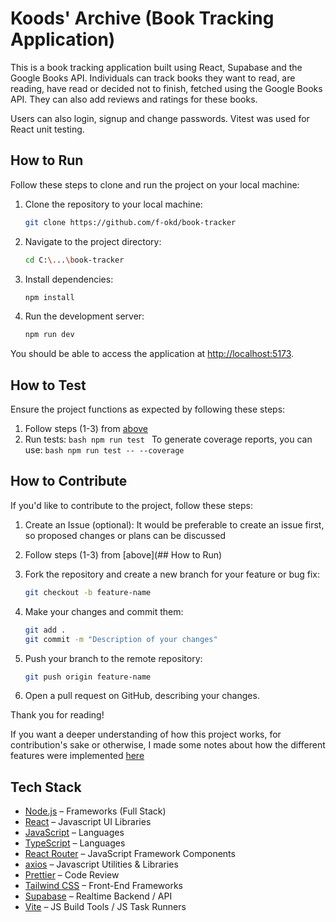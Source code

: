 # Koods' Archive (Book Tracking Application)

This is a book tracking application built using React, Supabase and the Google Books API. Individuals can track books they want to read, are reading, have read or decided not to finish, fetched using the Google Books API. They can also add reviews and ratings for these books. 

Users can also login, signup and change passwords. Vitest was used for React unit testing.

## How to Run

Follow these steps to clone and run the project on your local machine:

1. Clone the repository to your local machine:

   ```bash
   git clone https://github.com/f-okd/book-tracker
   ```

2. Navigate to the project directory:

   ```bash
   cd C:\...\book-tracker
   ```

3. Install dependencies:

   ```bash
   npm install
   ```

4. Run the development server:
   ```bash
   npm run dev
   ```

You should be able to access the application at [http://localhost:5173](http://localhost:5173).

## How to Test

Ensure the project functions as expected by following these steps:

1. Follow steps (1-3) from [above](#how-to-run)
2. Run tests:
   `bash
    npm run test
    `
   To generate coverage reports, you can use:
   `bash
    npm run test -- --coverage
    `

## How to Contribute

If you'd like to contribute to the project, follow these steps:

1. Create an Issue (optional):
   It would be preferable to create an issue first, so proposed changes or plans can be discussed

2. Follow steps (1-3) from [above](## How to Run)

3. Fork the repository and create a new branch for your feature or bug fix:

   ```bash
   git checkout -b feature-name
   ```

4. Make your changes and commit them:

   ```bash
   git add .
   git commit -m "Description of your changes"
   ```

5. Push your branch to the remote repository:

   ```bash
   git push origin feature-name
   ```

6. Open a pull request on GitHub, describing your changes.

Thank you for reading!

If you want a deeper understanding of how this project works, for contribution's sake or otherwise, I made some notes about how the different features were implemented [here](https://github.com/f-okd/book-tracker/blob/main/misc/README.md)

## Tech Stack

- [Node.js](http://nodejs.org/) – Frameworks (Full Stack)
- [React](https://reactjs.org/) – Javascript UI Libraries
- [JavaScript](https://developer.mozilla.org/en-US/docs/Web/JavaScript) – Languages
- [TypeScript](http://www.typescriptlang.org) – Languages
- [React Router](https://github.com/rackt/react-router) – JavaScript Framework Components
- [axios](https://github.com/mzabriskie/axios) – Javascript Utilities & Libraries
- [Prettier](https://prettier.io/) – Code Review
- [Tailwind CSS](https://tailwindcss.com) – Front-End Frameworks
- [Supabase](https://supabase.com/) – Realtime Backend / API
- [Vite](https://vitejs.dev/) – JS Build Tools / JS Task Runners
